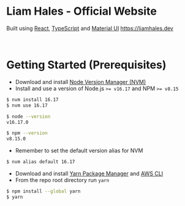 # Liam Hales - Official Website

Built using [React], [TypeScript] and [Material UI]
https://liamhales.dev

<br/>

# Getting Started (Prerequisites)

- Download and install [Node Version Manager (NVM)]
- Install and use a version of Node.js `>= v16.17` and NPM `>= v8.15`

```sh
$ nvm install 16.17
$ nvm use 16.17

$ node --version
v16.17.0

$ npm --version
v8.15.0
```

- Remember to set the default version alias for NVM
```sh
$ nvm alias default 16.17
```

- Download and install [Yarn Package Manager] and [AWS CLI]
- From the repo root directory run `yarn`

```sh
$ npm install --global yarn
$ yarn
```

[React]: https://reactjs.org
[Node Version Manager (NVM)]: https://github.com/nvm-sh/nvm
[Yarn Package Manager]: https://yarnpkg.com
[TypeScript]: https://typescriptlang.org
[Material UI]: https://mui.com
[AWS CLI]: https://aws.amazon.com/cli
